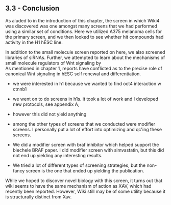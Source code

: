 
## 3.3 - Conclusion

As aluded to in the introduction of this chapter, the screen in which Wiki4 was discovered was one amongst many screens that we had performed using a similar set of conditions. Here we utilized A375 melanoma cells for the primary screen, and we then looked to see whether hit compounds had activity in the H1 hESC line. 


In addition to the small molecule screen reported on here, we also screened libraries of siRNAs. Further, we attempted to learn about the mechanisms of small molecule regulators of Wnt signaling by  
As mentioned in chapter 1, reports have conflicted as to the precise role of canonical Wnt signaling in hESC self renewal and differentiation. 

* we were interested in h1 because we wanted to find oct4 interaction w ctnnb1
* we went on to do screens in h1s. it took a lot of work and I developed new protocols, see appendix A, 
* however this did not yield anything

* among the other types of screens that we conducted were modifier screens. I personally put a lot of effort into optimizing and qc'ing these screens.
* We did a modifier screen with braf inhibitor which helped support the biechele BRAF paper. I did modifier screen with simvastatin, but this did not end up yielding any interesting results.
* We tried a lot of different types of screening strategies, but the non-fancy screen is the one that ended up yielding the publication. 

While we hoped to discover novel biology with this screen, it turns out that wiki seems to have the same mechanism of action as XAV, which had recently been reported. However, Wiki still may be of some utility because it is structurally distinct from Xav.
